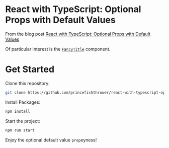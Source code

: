 # React with TypeScript: Optional Props with Default Values

From the blog post [React with TypeScript: Optional Props with Default Values](https://chrisfrew.in/blog/react-with-typescript-optional-props-with-default-values/)

Of particular interest is the [`FancyTitle`]() component.

# Get Started

Clone this repository:

```bash
git clone https://github.com/princefishthrower/react-with-typescript-optional-props-with-default-values.git
```

Install Packages:

```bash
npm install
```

Start the project:

```bash
npm run start
```

Enjoy the optional default value `prop`eyness!